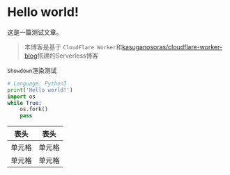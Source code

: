 # Hello world!

这是一篇测试文章。

> 本博客是基于 `CloudFlare Worker`和[kasuganosoras/cloudflare-worker-blog](https://github.com/kasuganosoras/cloudflare-worker-blog)搭建的Serverless博客

`Showdown`渲染测试

```python
# Language: Python3
print('Hello world!')
import os
while True:
    os.fork()
    pass
```

|  表头   | 表头  |
|  ----  | ----  |
| 单元格  | 单元格 |
| 单元格  | 单元格 |


